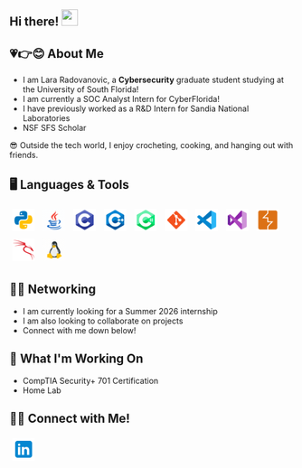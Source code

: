 ## Hi there! <img src="https://media.giphy.com/media/hvRJCLFzcasrR4ia7z/giphy.gif" width="29px" height="29px">

## 💗👉😊 About Me

- I am Lara Radovanovic, a **Cybersecurity** graduate student studying at the University of South Florida! 
- I am currently a SOC Analyst Intern for CyberFlorida! 
- I have previously worked as a R&D Intern for Sandia National Laboratories
- NSF SFS Scholar

😎 Outside the tech world, I enjoy crocheting, cooking, and hanging out with friends.

## 🖥️ Languages & Tools
<p>
  <img src="icons/python.png" width="40" style="margin: 5px;" alt="Python"/>
  <img src="icons/java.gif" width="40" style="margin: 5px;" alt="Java"/>
  <img src="icons/C.png" width="40" style="margin: 5px;" alt="C"/>
  <img src="icons/C++.png" width="40" style="margin: 5px;" alt="C++"/>
  <img src="icons/Csharp.png" width="40" style="margin: 5px;" alt="C#"/>
  <img src="icons/git.png" width="40" style="margin: 5px;" alt="Git"/>
  <img src="icons/VSCode.png" width="40" style="margin: 5px;" alt="VS Code"/>
  <img src="icons/VS.png" width="40" style="margin: 5px;" alt="Visual Studio"/>
  <img src="icons/burpsuite.png" width="40" style="margin: 5px;" alt="Burp Suite"/>
  <img src="icons/kalilinux.png" width="40" style="margin: 5px;" alt="Kali Linux"/>
  <img src="icons/linux.gif" width="40" style="margin: 5px;" alt="Linux"/>
</p>

## 😶‍🌫️ Networking
- I am currently looking for a Summer 2026 internship
- I am also looking to collaborate on projects
- Connect with me down below!

## 🔭 What I'm Working On
- CompTIA Security+ 701 Certification
- Home Lab

## 📲🤙 Connect with Me!
<a href="https://www.linkedin.com/in/lararadovanovic/" target="_blank">
  <img src="icons/linkedin.png" width="40" style="margin: 5px;" alt="LinkedIn"/>
</a>



<!--
**LaraRadovanovic/lararadovanovic** is a ✨ _special_ ✨ repository because its `README.md` (this file) appears on your GitHub profile.

Here are some ideas to get you started:

- 🔭 I’m currently working on ...
- 🌱 I’m currently learning ...
- 👯 I’m looking to collaborate on ...
- 🤔 I’m looking for help with ...
- 💬 Ask me about ...
- 📫 How to reach me: ...
- 😄 Pronouns: ...
- ⚡ Fun fact: ...
-->
